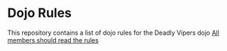 Dojo Rules
==========

This repository contains a list of dojo rules for the Deadly Vipers dojo
[All members should read the rules](https://github.com/deadlyvipers)
